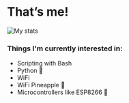 # That’s me!
![My stats](https://github-readme-stats.vercel.app/api?username=90N45-d3v&show_icons=true)

### Things I'm currently interested in:
- Scripting with Bash
- Python 🐍 
- WiFi
- WiFi Pineapple 🍍 
- Microcontrollers like ESP8266 👾
